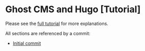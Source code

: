# Ghost CMS and Hugo [Tutorial]

Please see the [full tutorial](https://www.gojamstack.dev/posts/ghost-cms-hugo/) for more explanations.

All sections are referenced by a commit:

- [Initial commit](https://github.com/afunnydev/ghost-cms-hugo/commit/)